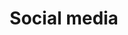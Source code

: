 ---
layout: default
title: Social media
parent: Guidelines
nav_order: 2
permalink: /guidelines/socials
---